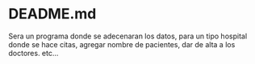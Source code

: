 # DEADME.md
Sera un programa donde se adecenaran los datos, para un tipo hospital donde se hace citas, agregar nombre de pacientes, dar de alta a los doctores. etc... 
